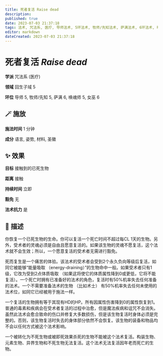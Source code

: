 ```yaml
---
title: 死者复活 Raise dead
description: 
published: true
date: 2023-07-03 21:37:18
tags: 法术, 咒法系, 医疗, 导师法术, 5环法术, 牧师/先知法术, 萨满法术, 6环法术, 唤魂师法术, 女巫法术, 回生子域
editor: markdown
dateCreated: 2023-07-03 21:37:18
---
```


# **死者复活** *Raise dead*

**学派** 咒法系 (医疗) 

**领域** 回生子域 5

**环位** 导师 5, 牧师/先知 5, 萨满 6, 唤魂师 5, 女巫 6

## 🪄 施放

**施法时间** 1 分钟

**成分** 语言, 姿势, 材料, 圣徽

## ✨ 效果 

**目标** 接触到的已死生物 

**距离** 接触  

**持续时间** 立即 

**豁免** 无

**法术抗力** 是

## 📖 描述

你恢复一个已死生物的生命。你可以复活一个死亡时间不超过每CL 1天的生物。另外，受术者的灵魂必须是自由且愿意复活的。如果该生物的灵魂不愿复活，这个法术就不会生效；所以，一个愿意复活的受术者无需进行豁免。

死而复生是一个痛苦的体验。该法术的受术者会受到2个永久负向等级后复活，如同它被能够“能量吸取 （energy-draining）”的生物命中一般。如果受术者只有1级，它改为受到2点体质吸取 （如果这将使它的体质属性降到0或更低，它将不能复活）。一个死亡时拥有已准备好的法术的角色，复活时有50%机率失去任何准备的法术。一个不需要准备法术的生物 （比如术士） 有50%机率失去任何未使用的法术位，如同它已经被用于施法一样。

一个复活的生物拥有等于其现有HD的HP。所有因属性伤害降到0的属性恢复到1。普通的毒素和疾病会在受术者复活的过程中治愈，但是魔法疾病和诅咒不会消失。虽然此法术会愈合致命的伤口并修复大多数损伤，但是该生物复活时身体必须是完整的。否则，该生物复活时失去的身体部分依然不会恢复。该生物的装备和物品均不会以任何方式被这个法术影响。

一个被转化为不死生物或被即死效果杀死的生物不能被这个法术复活。构装生物、元素生物、异界生物和不死生物无法复活。这个法术无法复活因年老而死亡的生物。
    